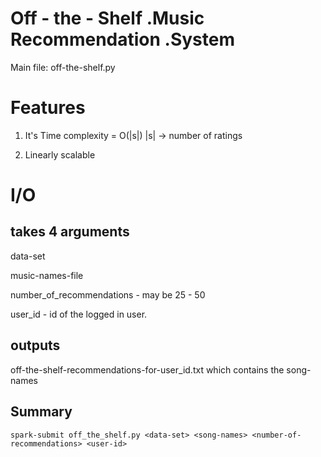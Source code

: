 Off - the - Shelf .Music Recommendation .System
======================================
Main file: off-the-shelf.py

Features
========
1) It's Time complexity = O(|s|) |s| -> number of ratings

2) Linearly scalable


I/O
===

takes 4 arguments
----------------
data-set

music-names-file

number_of_recommendations - may be 25 - 50

user_id - id of the logged in user.

outputs
-------
off-the-shelf-recommendations-for-user_id.txt which contains the song-names

Summary
-----
`spark-submit off_the_shelf.py <data-set> <song-names> <number-of-recommendations> <user-id>`
